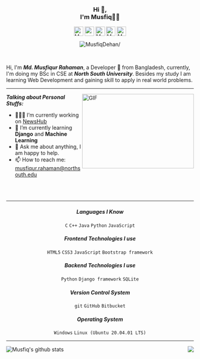 <h3 align="center">Hi 👋,<br> I'm Musfiq👨‍💻</h3>

<p align="center">
  <a href=https://twitter.com/MusfiqDehan target="blank"><img align="center" src=https://cdn.jsdelivr.net/npm/simple-icons@3.0.1/icons/twitter.svg alt="MusfiqDehan" width="25"   height="25" /></a>
  <a href=https://linkedin.com/in/MusfiqDehan target="blank"><img align="center" src=https://cdn.jsdelivr.net/npm/simple-icons@3.0.1/icons/linkedin.svg alt="rahuldkjain"           width="25" height="25" /></a>
  <a href=https://hackerrank.com/MusfiqDehan target="blank"><img align="center" src=https://cdn.jsdelivr.net/npm/simple-icons@3.0.1/icons/hackerrank.svg alt="MusfiqDehan"         width="25" height="25" /></a>
  <a href=https://instagram.com/musfiqdehan target="blank"><img align="center" src=https://cdn.jsdelivr.net/npm/simple-icons@3.0.1/icons/instagram.svg alt="MusfiqDehan"             padding="10" width="25" height="25" /></a>
  <a href=https://freecodecamp.com/MusfiqDehan target="blank"><img align="center" src=https://cdn.jsdelivr.net/npm/simple-icons@3.0.1/icons/freecodecamp.svg alt="MusfiqDehan"     width="25" height="25" /></a>
</p>

<p align="center"> <img src=https://komarev.com/ghpvc/?username=MusfiqDehan alt=MusfiqDehan/> </p>

<br/>

Hi, I'm ***Md. Musfiqur Rahaman***, a Developer 🚀 from Bangladesh, currently, I'm doing my BSc in CSE at ***North South University***. Besides my study I am learning Web Development and gaining skill to apply in real world problems.

<hr>

<img align="right" alt="GIF" src="https://media.giphy.com/media/L8K62iTDkzGX6/giphy.gif" height="200" width="300"/>
  
***Talking about Personal Stuffs:***

- 👨🏽‍💻 I’m currently working on [NewsHub](https://github.com/MusfiqDehan/newshub)
- 🌱 I’m currently learning **Django** and **Machine Learning** 
- 💬 Ask me about anything, I am happy to help.
- 📫 How to reach me: musfiqur.rahaman@northsouth.edu
<br>
<br>
<hr>

<h4 align="center"><i>Languages I Know</i></h4>  
<p align="center">
  <code>C</code>
  <code>C++</code>
  <code>Java</code>
  <code>Python</code>
  <code>JavaScript</code>
</p>

<h4 align="center"><i>Frontend Technologies I use</i></h4>  
<p align="center">
  <code>HTML5</code>
  <code>CSS3</code>
  <code>JavaScript</code>
  <code>Bootstrap framework</code>
</p>

<h4 align="center"><i>Backend Technologies I use</i></h4>  
<p align="center">
  <code>Python</code>
  <code>Django framework</code>
  <code>SQLite</code>
</p>

<h4 align="center"><i>Version Control System</i></h4>  
<p align="center">
  <code>git</code>
  <code>GitHub</code>
  <code>Bitbucket</code>
</p>

<h4 align="center"><i>Operating System</i></h4>  
<p align="center">
  <code>Windows</code>
  <code>Linux (Ubuntu 20.04.01 LTS)</code>
</p>

<hr>

<img align="left" src="https://github-readme-stats.vercel.app/api?username=MusfiqDehan&show_icons=true&include_all_commits=true&theme=radical" alt="Musfiq's github stats" />
<img align="right" src="https://github-readme-stats.vercel.app/api/top-langs/?username=MusfiqDehan&hide=php, c&theme=radical" />
